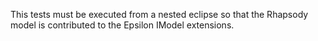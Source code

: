 This tests must be executed from a nested eclipse so that the Rhapsody model is contributed to the 
Epsilon IModel extensions.